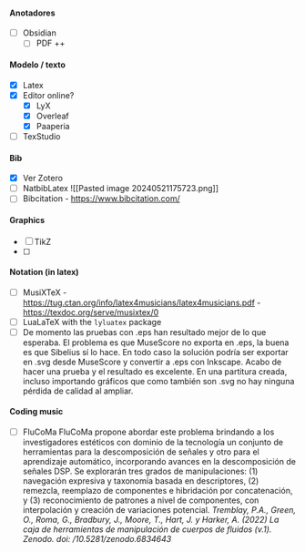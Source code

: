 #### Anotadores
- [ ] Obsidian
	- [ ] PDF ++
#### Modelo / texto
- [x] Latex
- [x] Editor online?
	- [x] LyX
	- [x] Overleaf
	- [x] Paaperia
- [ ] TexStudio
#### Bib
- [x] Ver Zotero
- [ ] NatbibLatex
![[Pasted image 20240521175723.png]]
- [ ] Bibcitation - https://www.bibcitation.com/

#### Graphics
 - [ ] TikZ
 - [ ] 
#### Notation (in latex)
- [ ] MusiXTeX - https://tug.ctan.org/info/latex4musicians/latex4musicians.pdf - https://texdoc.org/serve/musixtex/0
- [ ] LuaLaTeX with the `lyluatex` package
- [ ] De momento las pruebas con .eps han resultado mejor de lo que esperaba. El problema es que MuseScore no exporta en .eps, la buena es que Sibelius sí lo hace. En todo caso la solución podría ser exportar en .svg desde MuseScore y convertir a .eps con Inkscape. Acabo de hacer una prueba y el resultado es excelente. En una partitura creada, incluso importando gráficos que como también son .svg no hay ninguna pérdida de calidad al ampliar.

#### Coding music
- [ ] FluCoMa
FluCoMa propone abordar este problema brindando a los investigadores estéticos con dominio de la tecnología un conjunto de herramientas para la descomposición de señales y otro para el aprendizaje automático, incorporando avances en la descomposición de señales DSP.
Se explorarán tres grados de manipulaciones: (1) navegación expresiva y taxonomía basada en descriptores, (2) remezcla, reemplazo de componentes e hibridación por concatenación, y (3) reconocimiento de patrones a nivel de componentes, con interpolación y creación de variaciones potencial.
*Tremblay, P.A., Green, O., Roma, G., Bradbury, J., Moore, T., Hart, J. y Harker, A. (2022) La caja de herramientas de manipulación de cuerpos de fluidos (v.1). Zenodo. doi: /10.5281/zenodo.6834643*
